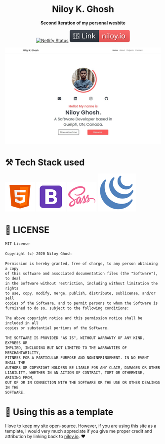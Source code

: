 <h1 align="center"> 
    Niloy K. Ghosh
</h1>
<div align="center"><strong>Second Iteration of my personal wesbite</strong>



[![Netlify Status](https://api.netlify.com/api/v1/badges/4f335484-0689-4f72-9cc0-868613c33e0e/deploy-status)](https://app.netlify.com/sites/compassionate-jennings-68087f/deploys)
[![Website Link](https://github.com/niloyKGhosh/personal-website-v2/blob/master/img/link.svg)](https://niloy.io/)


![Image Snapshot](https://github.com/niloyKGhosh/personal-website-v2/blob/master/img/demo.jpg)
</div>

# ⚒️ Tech Stack used

[![HTML5](https://github.com/niloyKGhosh/personal-website-v2/blob/master/img/icons/icons8-html-5.svg)](https://developer.mozilla.org/en-US/docs/Web/Guide/HTML/HTML5)    [![Bootstrap](https://github.com/niloyKGhosh/personal-website-v2/blob/master/img/icons/icons8-bootstrap.svg)](https://getbootstrap.com/docs/4.1/getting-started/introduction/) [![SASS](https://github.com/niloyKGhosh/personal-website-v2/blob/master/img/icons/icons8-sass.svg)](https://sass-lang.com/documentation) [![jQuery](https://github.com/niloyKGhosh/personal-website-v2/blob/master/img/icons/icons8-jquery.svg)](https://api.jquery.com/)

# 📙 LICENSE
```
MIT License

Copyright (c) 2020 Niloy Ghosh

Permission is hereby granted, free of charge, to any person obtaining a copy
of this software and associated documentation files (the "Software"), to deal
in the Software without restriction, including without limitation the rights
to use, copy, modify, merge, publish, distribute, sublicense, and/or sell
copies of the Software, and to permit persons to whom the Software is
furnished to do so, subject to the following conditions:

The above copyright notice and this permission notice shall be included in all
copies or substantial portions of the Software.

THE SOFTWARE IS PROVIDED "AS IS", WITHOUT WARRANTY OF ANY KIND, EXPRESS OR
IMPLIED, INCLUDING BUT NOT LIMITED TO THE WARRANTIES OF MERCHANTABILITY,
FITNESS FOR A PARTICULAR PURPOSE AND NONINFRINGEMENT. IN NO EVENT SHALL THE
AUTHORS OR COPYRIGHT HOLDERS BE LIABLE FOR ANY CLAIM, DAMAGES OR OTHER
LIABILITY, WHETHER IN AN ACTION OF CONTRACT, TORT OR OTHERWISE, ARISING FROM,
OUT OF OR IN CONNECTION WITH THE SOFTWARE OR THE USE OR OTHER DEALINGS IN THE
SOFTWARE.
```

# 🚨 Using this as a template

I love to keep my site open-source. However, if you are using this site as a template, I would very much appreciate if you give me proper credit and attribution by linking back to [niloy.io](https://niloy.io). ❤️
